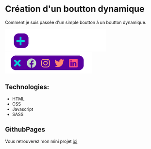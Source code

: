 # Création d'un boutton dynamique

Comment je suis passée d'un simple boutton à un boutton dynamique.

 ![Aperçu de mon boutton](./Apercu_1.png)  ![Aperçu de mon boutton](./Apercu_2.png)

## Technologies:

* HTML
* CSS
* Javascript
* SASS

## GithubPages

Vous retrouverez mon mini projet [ici](https://cynthiacrn.github.io/Floating_Buttons/)
